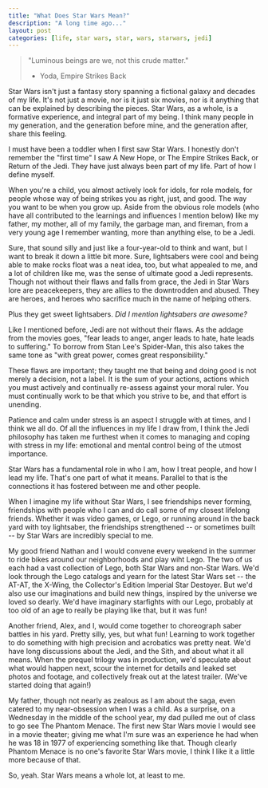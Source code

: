```yaml
---
title: "What Does Star Wars Mean?"
description: "A long time ago..."
layout: post
categories: [life, star wars, star, wars, starwars, jedi]
---
```


>"Luminous beings are we, not this crude matter."
>
>- Yoda, Empire Strikes Back

Star Wars isn't just a fantasy story spanning a fictional galaxy and decades of my life. It's not just a movie, nor is it just six movies, nor is it anything that can be explained by describing the pieces. Star Wars, as a whole, is a formative experience, and integral part of my being. I think many people in my generation, and the generation before mine, and the generation after, share this feeling.

I must have been a toddler when I first saw Star Wars. I honestly don't remember the "first time" I saw A New Hope, or The Empire Strikes Back, or Return of the Jedi. They have just always been part of my life. Part of how I define myself.

When you're a child, you almost actively look for idols, for role models, for people whose way of being strikes you as right, just, and good. The way you want to be when you grow up. Aside from the obvious role models (who have all contributed to the learnings and influences I mention below) like my father, my mother, all of my family, the garbage man, and fireman, from a very young age I remember wanting, more than anything else, to be a Jedi.

Sure, that sound silly and just like a four-year-old to think and want, but I want to break it down a little bit more. Sure, lightsabers were cool and being able to make rocks float was a neat idea, too, but what appealed to me, and a lot of children like me, was the sense of ultimate good a Jedi represents. Though not without their flaws and falls from grace, the Jedi in Star Wars lore are peacekeepers, they are allies to the downtrodden and abused. They are heroes, and heroes who sacrifice much in the name of helping others.

Plus they get sweet lightsabers. _Did I mention lightsabers are awesome?_

Like I mentioned before, Jedi are not without their flaws. As the addage from the movies goes, "fear leads to anger, anger leads to hate, hate leads to suffering." To borrow from Stan Lee's Spider-Man, this also takes the same tone as "with great power, comes great responsibility." 

These flaws are important; they taught me that being and doing good is not merely a decision, not a label. It is the sum of your actions, actions which you must actively and continually re-assess against your moral ruler. You must continually work to be that which you strive to be, and that effort is unending.

Patience and calm under stress is an aspect I struggle with at times, and I think we all do. Of all the influences in my life I draw from, I think the Jedi philosophy has taken me furthest when it comes to managing and coping with stress in my life: emotional and mental control being of the utmost importance.

Star Wars has a fundamental role in who I am, how I treat people, and how I lead my life. That's one part of what it means. Parallel to that is the connections it has fostered between me and other people.

When I imagine my life without Star Wars, I see friendships never forming, friendships with people who I can and do call some of my closest lifelong friends. Whether it was video games, or Lego, or running around in the back yard with toy lightsaber, the friendships strengthened -- or sometimes built -- by Star Wars are incredibly special to me.

My good friend Nathan and I would convene every weekend in the summer to ride bikes around our neighborhoods and play wiht Lego. The two of us each had a vast collection of Lego, both Star Wars and non-Star Wars. We'd look through the Lego catalogs and yearn for the latest Star Wars set -- the AT-AT, the X-Wing, the Collector's Edition Imperial Star Destoyer. But we'd also use our imaginations and build new things, inspired by the universe we loved so dearly. We'd have imaginary starfights with our Lego, probably at too old of an age to really be playing like that, but it was fun!

Another friend, Alex, and I, would come together to choreograph saber battles in his yard. Pretty silly, yes, but what fun! Learning to work together to do something with high precision and acrobatics was pretty neat. We'd have long discussions about the Jedi, and the Sith, and about what it all means. When the prequel trilogy was in production, we'd speculate about what would happen next, scour the internet for details and leaked set photos and footage, and collectively freak out at the latest trailer. (We've started doing that again!)

My father, though not nearly as zealous as I am about the saga, even catered to my near-obsession when I was a child. As a surprise, on a Wednesday in the middle of the school year, my dad pulled me out of class to go see The Phantom Menace. The first new Star Wars movie I would see in a movie theater; giving me what I'm sure was an experience he had when he was 18 in 1977 of experiencing something like that. Though clearly Phantom Menace is no one's favorite Star Wars movie, I think I like it a little more because of that.

So, yeah. Star Wars means a whole lot, at least to me.